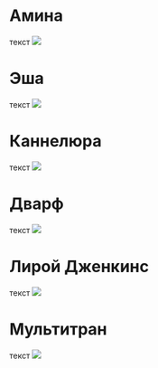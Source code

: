 # Амина

текст
![](https://pp.userapi.com/c840122/v840122230/3065f/-Fb1mAaMYI8.jpg)

# Эша

текст
![](https://pp.userapi.com/c840122/v840122911/309dc/3uO1kRLDz00.jpg)

# Каннелюра

текст
![](https://pp.userapi.com/c840122/v840122911/309f7/DESyDzeY3yo.jpg)

# Дварф

текст
![](https://pp.userapi.com/c840122/v840122911/309ff/PocUo_tEZE4.jpg)


# Лирой Дженкинс

текст
![](https://pp.userapi.com/c840122/v840122911/309ee/rHs1sr3CGzE.jpg)


# Мультитран

текст
![](https://pp.userapi.com/c840122/v840122911/309e5/k1Dp8aLUBX4.jpg)
